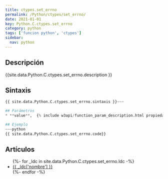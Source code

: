 ```yaml
---
title: ctypes.set_errno
permalink: /Python/ctypes/set_errno/
date: 2021-01-01
key: Python.C.ctypes.set_errno
category: python
tags: ['funcion python', 'ctypes']
sidebar: 
  nav: python
---
```


## Descripción
{{site.data.Python.C.ctypes.set_errno.description }}

## Sintaxis
~~~python
{{ site.data.Python.C.ctypes.set_errno.sintaxis }}~~~

## Parámetros
* **value**,  {% include w3api/function_param_description.html propiedad=site.data.Python.C.ctypes.set_errno valor="value" %}

## Ejemplo
~~~python
{{ site.data.Python.C.ctypes.set_errno.code}}
~~~

## Artículos
<ul>
{%- for _ldc in site.data.Python.C.ctypes.set_errno.ldc -%}
   <li>
       <a href="{{_ldc['url'] }}">{{ _ldc['nombre'] }}</a>
   </li>
{%- endfor -%}
</ul>
